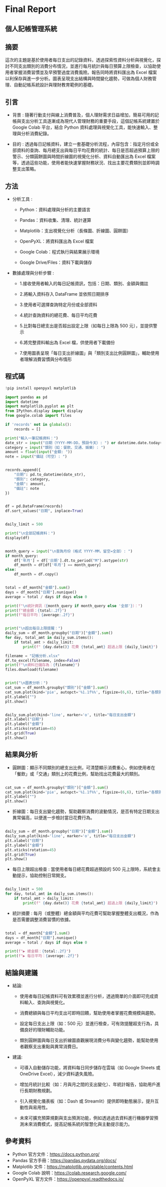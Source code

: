 # Final Report

## 個人記帳管理系統


## 摘要

這次的主題是基於使用者每日支出的記錄資料，透過探索性資料分析與視覺化，探討不同支出類別的消費分布情況，並進行每月統計與每日預算上限檢查，以協助使用者掌握消費習慣並及早預警過度消費風險。報告同時將資料匯出為 Excel 檔案以利保存與進一步分析。圖表呈現支出結構與時間變化趨勢，可做為個人財務管理、自動記帳系統設計與理財教育範例的基礎。

## 引言

- 背景 : 
隨著行動支付與線上消費普及，個人理財需求日益增加，簡易可用的記帳與支出分析工具逐漸成為現代人管理財務的重要手段，這個記帳系統建置於 Google Colab 平台，結合 Python 資料處理與視覺化工具，能快速輸入、整理與分析消費紀錄。

- 目的 : 
透過每日記帳資料，建立一套基礎分析流程，內容包含：指定月份或全部資料的查詢、每月總支出與每日平均花費的統計、每日是否超過預算上限的警示、分類圓餅圖與時間折線圖的視覺化分析、資料自動匯出為 Excel 檔案等，透過這些功能，使用者能快速掌握財務狀況、找出主要花費類別並即時調整支出策略。

## 方法

- 分析工具 : 
  - Python：資料處理與分析的主要語言
    
  - Pandas：資料收集、清理、統計運算
  
  - Matplotlib：支出視覺化分析（長條圖、折線圖、圓餅圖）
  
  - OpenPyXL：將資料匯出為 Excel 檔案
  
  - Google Colab：程式執行與結果展示環境
  
  - Google Drive/Files：資料下載與儲存

- 數據處理與分析步驟 :
  - 1.接收使用者輸入的每日記帳資訊，包括：日期、類別、金額與備註
    
  - 2.將輸入資料存入 DataFrame 並依照日期排序
    
  - 3.使用者可選擇查詢特定月份或全部資料
    
  - 4.統計查詢資料的總花費、每日平均花費
    
  - 5.比對每日總支出是否超出設定上限（如每日上限為 500 元），並提供警示
    
  - 6.將完整資料輸出為 Excel 檔，供使用者下載備份
    
  - 7.使用圖表呈現「每日支出折線圖」與「類別支出比例圓餅圖」，輔助使用者理解消費習慣與分布情形

## 程式碼

```python
!pip install openpyxl matplotlib

import pandas as pd
import datetime
import matplotlib.pyplot as plt
from IPython.display import display
from google.colab import files

if 'records' not in globals():
    records = []

print("輸入一筆記帳資料：")
date_str = input("日期（YYYY-MM-DD，預設今天）: ") or datetime.date.today().strftime('%Y-%m-%d')
category = input("類別（如：餐飲、交通、娛樂）: ")
amount = float(input("金額: "))
note = input("備註（可空）: ")


records.append({
    "日期": pd.to_datetime(date_str),
    "類別": category,
    "金額": amount,
    "備註": note
})


df = pd.DataFrame(records)
df.sort_values("日期", inplace=True)


daily_limit = 500

print("\n全部記帳資料：")
display(df)


month_query = input("\n查詢月份（格式 YYYY-MM，留空=全部）: ")
if month_query:
    df['年月'] = df['日期'].dt.to_period("M").astype(str)
    df_month = df[df['年月'] == month_query]
else:
    df_month = df.copy()


total = df_month["金額"].sum()
days = df_month["日期"].nunique()
average = total / days if days else 0

print(f"\n統計資訊（{month_query if month_query else '全部'}）：")
print(f"總金額：{total:.2f}")
print(f"每日平均：{average:.2f}")


print("\n超出每日上限提醒：")
daily_sum = df_month.groupby("日期")["金額"].sum()
for day, total_amt in daily_sum.items():
    if total_amt > daily_limit:
        print(f" {day.date()} 花費 {total_amt} 超過上限 {daily_limit}")

filename = "記帳分析.xlsx"
df.to_excel(filename, index=False)
print(f"\n資料已儲存為：{filename}")
files.download(filename)


print("\n圖表分析：")
cat_sum = df_month.groupby("類別")["金額"].sum()
cat_sum.plot(kind='pie', autopct='%1.1f%%', figsize=(6,6), title="各類別支出比例")
plt.ylabel("")
plt.show()


daily_sum.plot(kind='line', marker='o', title="每日支出金額")
plt.xlabel("日期")
plt.ylabel("金額")
plt.xticks(rotation=45)
plt.grid(True)
plt.show()

```
## 結果與分析
- 圓餅圖：顯示不同類別的總支出比例，可清楚顯示消費重心，例如使用者在「餐飲」或「交通」類別上的花費比例，幫助找出花費最大的類別。

```python

cat_sum = df_month.groupby("類別")["金額"].sum()
cat_sum.plot(kind='pie', autopct='%1.1f%%', figsize=(6,6), title="各類別支出比例")
plt.ylabel("")
plt.show()


```

- 折線圖：每日支出變化趨勢，幫助觀察消費的波動情況，是否有特定日期支出異常偏高，以便進一步檢討當日花費行為。

```python

daily_sum = df_month.groupby("日期")["金額"].sum()
daily_sum.plot(kind='line', marker='o', title="每日支出金額")
plt.xlabel("日期")
plt.ylabel("金額")
plt.xticks(rotation=45)
plt.grid(True)
plt.show()


```

- 每日上限超出檢查 : 當使用者每日總花費超過預設的 500 元上限時，系統會主動提示，協助控制日常開支。

```python

daily_limit = 500
for day, total_amt in daily_sum.items():
    if total_amt > daily_limit:
        print(f" {day.date()} 花費 {total_amt} 超過上限 {daily_limit}")


```

- 統計摘要 : 每月（或整體）總金額與平均花費可幫助掌握整體支出概況，作為是否需要調整消費習慣的依據。

```python

total = df_month["金額"].sum()
days = df_month["日期"].nunique()
average = total / days if days else 0

print(f"▶ 總金額：{total:.2f}")
print(f"▶ 每日平均：{average:.2f}")


```

## 結論與建議
- 結論:
  - 使用者每日記帳資料可有效累積並進行分析，透過簡單的介面即可完成資料輸入、查詢與視覺化。
  
  - 消費總額與每日平均支出可即時回饋，幫助使用者掌握花費規模與趨勢。
  
  - 設定每日支出上限（如：500 元）並進行檢查，可有效提醒超支行為，具備良好的理財輔助功能。
  
  - 類別圓餅圖與每日支出折線圖直觀展現消費分布與變化趨勢，能幫助使用者觀察支出重點與異常消費日。
  
- 建議:
  - 可導入自動儲存功能，將資料每日同步儲存在雲端（如 Google Sheets 或 OneDrive Excel），減少資料遺失風險。
  
  - 增加月統計比較（如：月與月之間的支出變化）、年統計報告，協助用戶進行長期財務規劃。
  
  - 引入視覺化儀表板（如：Dash 或 Streamlit）提供即時動態展示，提升互動性與易用性。
  
  - 未來可擴充預算規劃與支出預測功能，例如透過過去資料進行機器學習預測未來消費模式，提高記帳系統的智慧化與主動提示能力。


 ## 參考資料

- Python 官方文件：https://docs.python.org/
- Pandas 官方手冊：https://pandas.pydata.org/docs/
- Matplotlib 文件：https://matplotlib.org/stable/contents.html
- Google Colab 說明：https://colab.research.google.com/
- OpenPyXL 官方文件：https://openpyxl.readthedocs.io/


